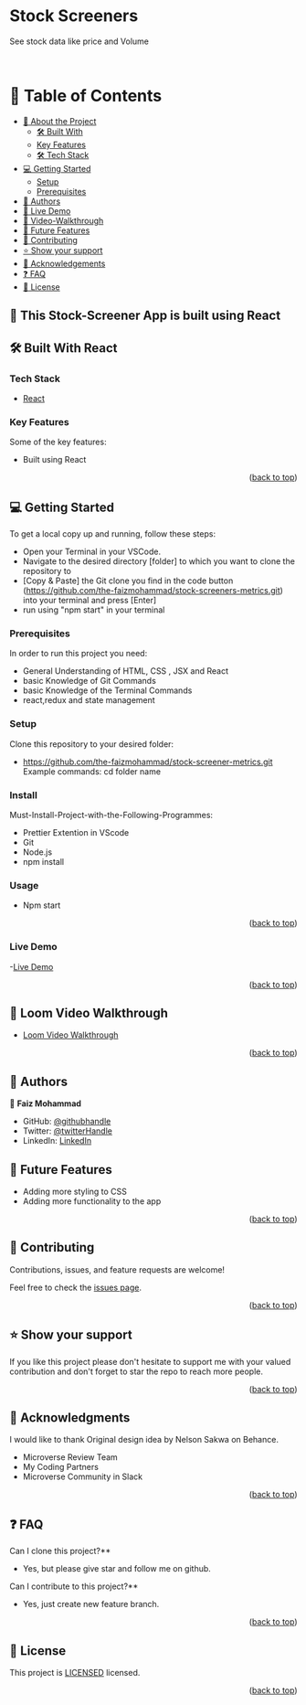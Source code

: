 # Stock Screeners
See stock data like price and Volume

<a name="readme-top"></a>

<div align="center">

  <br/>

</div>

# 📗 Table of Contents

- [📖 About the Project](#about-project)
  - [🛠 Built With](#built-with)
  - [Key Features](#key-features)
  - [🛠 Tech Stack](#tech-stack)
- [💻 Getting Started](#getting-started)
  - [Setup](#setup)
  - [Prerequisites](#prerequisites)
- [👥 Authors](#authors)
- [👥 Live Demo](#live-demo)
- [👥 Video-Walkthrough](#video-walktrhough)
- [🔭 Future Features](#future-features)
- [🤝 Contributing](#contributing)
- [⭐️ Show your support](#support)
- [🙏 Acknowledgements](#acknowledgements)
- [❓ FAQ](#faq)
- [📝 License](#license)

## 📖 This Stock-Screener  App is built using React

## 🛠 Built With <a name="built-with">React</a>

### Tech Stack <a name="tech-stack"></a>

  <ul>
    <li><a href="https://developer.mozilla.org/ru/docs/Web/HTML">React</a></li>
  </ul>

### Key Features <a name="key-features">

Some of the key features:

- Built using React

<p align="right">(<a href="#readme-top">back to top</a>)</p>

## 💻 Getting Started <a name="getting-started"></a>

To get a local copy up and running, follow these steps:

- Open your Terminal in your VSCode.
- Navigate to the desired directory [folder] to which you want to clone the repository to
- [Copy & Paste] the Git clone you find in the code button (https://github.com/the-faizmohammad/stock-screeners-metrics.git) into your terminal and press [Enter]
- run using "npm start" in your terminal

### Prerequisites

In order to run this project you need:

- General Understanding of HTML, CSS , JSX and React
- basic Knowledge of Git Commands
- basic Knowledge of the Terminal Commands
- react,redux and state management

### Setup

Clone this repository to your desired folder:

- https://github.com/the-faizmohammad/stock-screener-metrics.git
Example commands:
  cd folder name
### Install

Must-Install-Project-with-the-Following-Programmes:

- Prettier Extention in VScode
- Git
- Node.js
- npm install

### Usage

- Npm start

<p align="right">(<a href="#readme-top">back to top</a>)</p>

### Live Demo <a name="live-demo">
-[Live Demo](https://ubiquitous-semolina-c34e0a.netlify.app/)


<p align="right">(<a href="#readme-top">back to top</a>)</p>

## 🚀 Loom Video Walkthrough <a name="video-walkthrough"></a>

- [Loom Video Walkthrough](https://www.loom.com/share/5d4b5cb2835e46419887d49df4550995?sid=356be534-1778-4210-b28a-5e3b649d6d25)

<p align="right">(<a href="#readme-top">back to top</a>)</p>

## 👥 Authors <a name="authors"></a>

👤 **Faiz Mohammad**

- GitHub: [@githubhandle](https://github.com/the-faizmohammad)
- Twitter: [@twitterHandle](https://twitter.com/FaizMoh58742600)
- LinkedIn: [LinkedIn](https://www.linkedin.com/in/faiz-mohammad-967354142/)


## 🔭 Future Features <a name="future-features"></a>

- Adding more styling to CSS
- Adding more functionality to the app

<p align="right">(<a href="#readme-top">back to top</a>)</p>

## 🤝 Contributing <a name="contributing"></a>

Contributions, issues, and feature requests are welcome!

Feel free to check the [issues page](https://github.com/the-faizmohammad/stock-screener-metrics/issues).

<p align="right">(<a href="#readme-top">back to top</a>)</p>

## ⭐️ Show your support <a name="support"></a>

If you like this project please don't hesitate to support me with your valued contribution and don't forget to star the repo to reach more
people.

<p align="right">(<a href="#readme-top">back to top</a>)</p>

## 🙏 Acknowledgments <a name="acknowledgements"></a>

I would like to thank Original design idea by Nelson Sakwa on Behance.

- Microverse Review Team
- My Coding Partners
- Microverse Community in Slack

<p align="right">(<a href="#readme-top">back to top</a>)</p>

## ❓ FAQ <a name="faq"></a>

Can I clone this project?\*\*

- Yes, but please give star and follow me on github. 

Can I contribute to this project?\*\*

- Yes, just create new feature branch.

<p align="right">(<a href="#readme-top">back to top</a>)</p>

## 📝 License <a name="license"></a>

This project is [LICENSED](./LICENSE) licensed.

<p align="right">(<a href="#readme-top">back to top</a>)</p>
